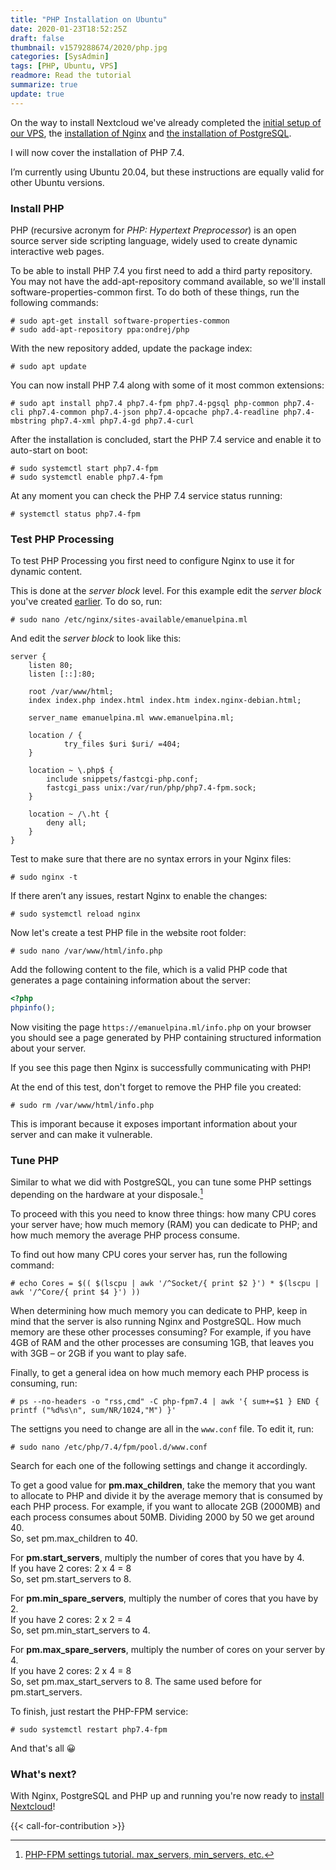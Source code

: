 ```yaml
---
title: "PHP Installation on Ubuntu"
date: 2020-01-23T18:52:25Z
draft: false
thumbnail: v1579288674/2020/php.jpg
categories: [SysAdmin]
tags: [PHP, Ubuntu, VPS]
readmore: Read the tutorial
summarize: true
update: true
---
```


On the way to install Nextcloud we've already completed the [initial setup of our VPS](/ubuntu-server-initial-setup/), the [installation of Nginx](/nginx-installation-on-ubuntu/) and [the installation of PostgreSQL](/postgresql-installation-on-ubuntu/).

I will now cover the installation of PHP 7.4.

I’m currently using Ubuntu 20.04, but these instructions are equally valid for other Ubuntu versions.

<!--more-->

### Install PHP

PHP (recursive acronym for _PHP: Hypertext Preprocessor_) is an open source server side scripting language, widely used to create dynamic interactive web pages.

To be able to install PHP 7.4 you first need to add a third party repository. You may not have the add-apt-repository command available, so we'll install software-properties-common first. To do both of these things, run the following commands:
```plain
# sudo apt-get install software-properties-common
# sudo add-apt-repository ppa:ondrej/php
```

With the new repository added, update the package index:
```plain
# sudo apt update
```

You can now install PHP 7.4 along with some of it most common extensions:
```plain
# sudo apt install php7.4 php7.4-fpm php7.4-pgsql php-common php7.4-cli php7.4-common php7.4-json php7.4-opcache php7.4-readline php7.4-mbstring php7.4-xml php7.4-gd php7.4-curl
```

After the installation is concluded, start the PHP 7.4 service and enable it to auto-start on boot:
```plain
# sudo systemctl start php7.4-fpm
# sudo systemctl enable php7.4-fpm
```

At any moment you can check the PHP 7.4 service status running:
```plain
# systemctl status php7.4-fpm
```

### Test PHP Processing

To test PHP Processing you first need to configure Nginx to use it for dynamic content.

This is done at the _server block_ level. For this example edit the _server block_ you've created [earlier](/nginx-installation-on-ubuntu/#set-up-a-server-block). To do so, run:
```plain
# sudo nano /etc/nginx/sites-available/emanuelpina.ml
```

And edit the _server block_ to look like this:
```nginx
server {
    listen 80;
    listen [::]:80;

    root /var/www/html;
    index index.php index.html index.htm index.nginx-debian.html;

    server_name emanuelpina.ml www.emanuelpina.ml;

    location / {
            try_files $uri $uri/ =404;
    }

    location ~ \.php$ {
        include snippets/fastcgi-php.conf;
        fastcgi_pass unix:/var/run/php/php7.4-fpm.sock;
    }
    
    location ~ /\.ht {
        deny all;
    }
}
```

Test to make sure that there are no syntax errors in your Nginx files:
```plain
# sudo nginx -t
```

If there aren’t any issues, restart Nginx to enable the changes:
```plain
# sudo systemctl reload nginx
```

Now let's create a test PHP file in the website root folder:
```plain
# sudo nano /var/www/html/info.php
```

Add the following content to the file, which is a valid PHP code that generates a page containing information about the server:
```php
<?php
phpinfo();
```

Now visiting the page `https://emanuelpina.ml/info.php` on your browser you should see a page generated by PHP containing structured information about your server.

If you see this page then Nginx is successfully communicating with PHP!

At the end of this test, don't forget to remove the PHP file you created:
```plain
# sudo rm /var/www/html/info.php
```

This is imporant because it exposes important information about your server and can make it vulnerable.

### Tune PHP

Similar to what we did with PostgreSQL, you can tune some PHP settings depending on the hardware at your disposale.[^1]

To proceed with this you need to know three things: how many CPU cores your server have; how much memory (RAM) you can dedicate to PHP; and how much memory the average PHP process consume.

To find out how many CPU cores your server has, run the following command:
```plain
# echo Cores = $(( $(lscpu | awk '/^Socket/{ print $2 }') * $(lscpu | awk '/^Core/{ print $4 }') ))
```
When determining how much memory you can dedicate to PHP, keep in mind that the server is also running Nginx and PostgreSQL. How much memory are these other processes consuming? For example, if you have 4GB of RAM and the other processes are consuming 1GB, that leaves you with 3GB – or 2GB if you want to play safe.

Finally, to get a general idea on how much memory each PHP process is consuming, run:
```plain
# ps --no-headers -o "rss,cmd" -C php-fpm7.4 | awk '{ sum+=$1 } END { printf ("%d%s\n", sum/NR/1024,"M") }'
```

The settigns you need to change are all in the `www.conf` file. To edit it, run:
```plain
# sudo nano /etc/php/7.4/fpm/pool.d/www.conf
```

Search for each one of the following settings and change it accordingly.

To get a good value for **pm.max_children**, take the memory that you want to allocate to PHP and divide it by the average memory that is consumed by each PHP process. For example, if you want to allocate 2GB (2000MB) and each process consumes about 50MB. Dividing 2000 by 50 we get around 40.  
So, set pm.max_children to 40.

For **pm.start_servers**, multiply the number of cores that you have by 4.  
If you have 2 cores: 2 x 4 = 8  
So, set pm.start_servers to 8.

For **pm.min_spare_servers**, multiply the number of cores that you have by 2.  
If you have 2 cores: 2 x 2 = 4  
So, set pm.min_start_servers to 4.

For **pm.max_spare_servers**, multiply the number of cores on your server by 4.  
If you have 2 cores: 2 x 4 = 8  
So, set pm.max_start_servers to 8. The same used before for pm.start_servers.

To finish, just restart the PHP-FPM service:
```plain
# sudo systemctl restart php7.4-fpm
```

And that's all :grinning:

### What's next?

With Nginx, PostgreSQL and PHP up and running you're now ready to [install Nextcloud](/nextcloud-18-installation-on-ubuntu/)!

{{< call-for-contribution >}}

[^1]: [PHP-FPM settings tutorial. max_servers, min_servers, etc.](https://thisinterestsme.com/php-fpm-settings/)